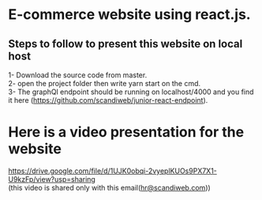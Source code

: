 # E-commerce website using react.js.
## Steps to follow to present this website on local host 
1- Download the source code from master.<br/>
2- open the project folder then write yarn start on the cmd.<br/>
3- The graphQl endpoint should be running on localhost/4000 and you find it here (https://github.com/scandiweb/junior-react-endpoint). 
# Here is a video presentation for the website
https://drive.google.com/file/d/1UJK0obqi-2vyeplKUOs9PX7X1-U9kzFp/view?usp=sharing  <br/>(this video is shared only with this email(hr@scandiweb.com))
